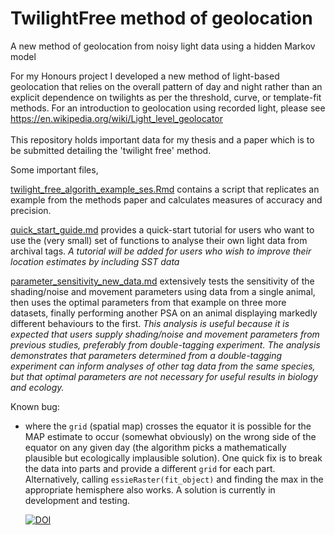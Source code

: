 # TwilightFree method of geolocation

A new method of geolocation from noisy light data using a hidden Markov model

For my Honours project I developed a new method of light-based geolocation that relies on the overall pattern of day and night rather than an explicit dependence on twilights as per the threshold, curve, or template-fit methods. For an introduction to geolocation
using recorded light, please see https://en.wikipedia.org/wiki/Light_level_geolocator<br><br>
This repository holds important data for my thesis and a paper which is to be submitted detailing the 'twilight free' method.<br>

Some important files, 

[twilight_free_algorith_example_ses.Rmd](https://github.com/ABindoff/geolocationHMM/blob/master/twilight%20free%20algorithm%20example%20ses.Rmd)  contains a script that replicates an example from the methods paper and calculates measures of accuracy and precision. 

[quick_start_guide.md](https://github.com/ABindoff/geolocationHMM/blob/master/quick_start_guide.md) provides a quick-start tutorial for users who want to use the (very small) set of functions to analyse their own light data from archival tags. *A tutorial will be added for users who wish to improve their location estimates by including SST data*

[parameter_sensitivity_new_data.md](https://github.com/ABindoff/geolocationHMM/blob/master/parameter_sensitivity_new_data.md) extensively tests the sensitivity of the shading/noise and movement parameters using data from a single animal, then uses the optimal parameters from that example on three more datasets, finally performing another PSA on an animal displaying markedly different behaviours to the first. *This analysis is useful because it is expected that users supply shading/noise and movement parameters from previous studies, preferably from double-tagging experiment. The analysis demonstrates that parameters determined from a double-tagging experiment can inform analyses of other tag data from the same species, but that optimal parameters are not necessary for useful results in biology and ecology.*


Known bug:

- where the `grid` (spatial map) crosses the equator it is possible for the MAP estimate to occur (somewhat obviously) on the wrong side of the equator on any given day (the algorithm picks a mathematically plausible but ecologically implausible solution). One quick fix is to break the data into parts and provide a different `grid` for each part. Alternatively, calling `essieRaster(fit_object)` and finding the max in the appropriate hemisphere also works. A solution is currently in development and testing.  

  
  [![DOI](https://zenodo.org/badge/61974427.svg)](https://zenodo.org/badge/latestdoi/61974427)


